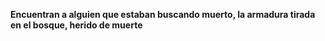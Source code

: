 **Encuentran a alguien que estaban buscando muerto, la armadura tirada en el bosque, herido de muerte**